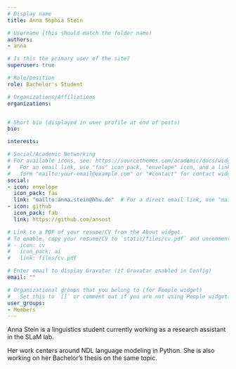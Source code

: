 ```yaml
---
# Display name
title: Anna Sophia Stein

# Username (this should match the folder name)
authors:
- anna

# Is this the primary user of the site?
superuser: true

# Role/position
role: Bachelor's Student

# Organizations/Affiliations
organizations:


# Short bio (displayed in user profile at end of posts)
bio:

interests:

# Social/Academic Networking
# For available icons, see: https://sourcethemes.com/academic/docs/widgets/#icons
#   For an email link, use "fas" icon pack, "envelope" icon, and a link in the
#   form "mailto:your-email@example.com" or "#contact" for contact widget.
social:
- icon: envelope
  icon_pack: fas
  link: "mailto:anna.stein@hhu.de"  # For a direct email link, use "mailto:test@example.org".
- icon: github
  icon_pack: fab
  link: https://github.com/ansost

# Link to a PDF of your resume/CV from the About widget.
# To enable, copy your resume/CV to `static/files/cv.pdf` and uncomment the lines below.
# - icon: cv
#   icon_pack: ai
#   link: files/cv.pdf

# Enter email to display Gravatar (if Gravatar enabled in Config)
email: ""

# Organizational groups that you belong to (for People widget)
#   Set this to `[]` or comment out if you are not using People widget.
user_groups:
- Members
---
```


Anna Stein is a linguistics student currently working as a research assistant in the SLaM lab.

Her work centers around NDL language modeling in Python. She is also working on her Bachelor’s thesis on the same topic.
